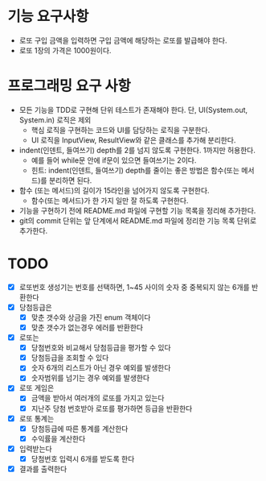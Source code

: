 # 기능 요구사항

- 로또 구입 금액을 입력하면 구입 금액에 해당하는 로또를 발급해야 한다.
- 로또 1장의 가격은 1000원이다.

# 프로그래밍 요구 사항

- 모든 기능을 TDD로 구현해 단위 테스트가 존재해야 한다. 단, UI(System.out, System.in) 로직은 제외
    - 핵심 로직을 구현하는 코드와 UI를 담당하는 로직을 구분한다.
    - UI 로직을 InputView, ResultView와 같은 클래스를 추가해 분리한다.
- indent(인덴트, 들여쓰기) depth를 2를 넘지 않도록 구현한다. 1까지만 허용한다.
    - 예를 들어 while문 안에 if문이 있으면 들여쓰기는 2이다.
    - 힌트: indent(인덴트, 들여쓰기) depth를 줄이는 좋은 방법은 함수(또는 메서드)를 분리하면 된다.
- 함수 (또는 메서드)의 길이가 15라인을 넘어가지 않도록 구현한다.
    - 함수(또는 메서드)가 한 가지 일만 잘 하도록 구현한다.
- 기능을 구현하기 전에 README.md 파일에 구현할 기능 목록을 정리해 추가한다.
- git의 commit 단위는 앞 단계에서 README.md 파일에 정리한 기능 목록 단위로 추가한다.

# TODO

- [x] 로또번호 생성기는 번호를 선택하면, 1~45 사이의 숫자 중 중복되지 않는 6개를 반환한다
- [x] 당첨등급은
    - [x] 맞춘 갯수와 상금을 가진 enum 객체이다
    - [x] 맞춘 갯수가 없는경우 에러를 반환한다
- [x] 로또는
    - [x] 당첨번호와 비교해서 당첨등급을 평가할 수 있다
    - [x] 당첨등급을 조회할 수 있다
    - [x] 숫자 6개의 리스트가 아닌 경우 예외를 발생한다
    - [X] 숫자범위를 넘기는 경우 예외를 발생한다
- [x] 로또 게임은
    - [x] 금액을 받아서 여러개의 로또를 가지고 있는다
    - [x] 지난주 당첨 번호받아 로또를 평가하면 등급을 반환한다
- [x] 로또 통계는
  - [x] 당첨등급에 따른 통계를 계산한다
  - [x] 수익률을 계산한다
- [x] 입력받는다
    - [x] 당첨번호 입력시 6개를 받도록 한다
- [x] 결과를 출력한다